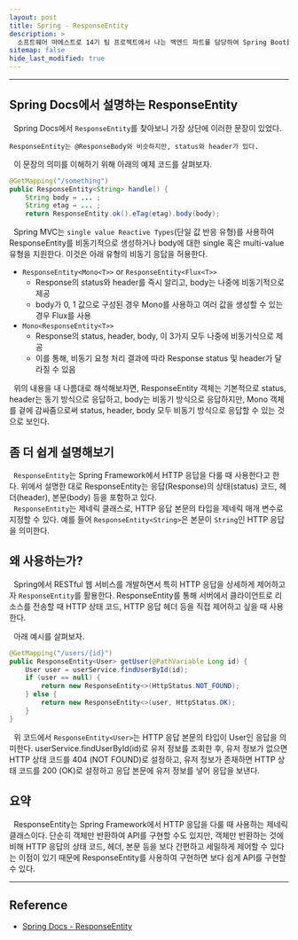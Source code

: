 ```yaml
---
layout: post
title: Spring - ResponseEntity
description: >
  소프트웨어 마에스트로 14기 팀 프로젝트에서 나는 백엔드 파트를 담당하여 Spring Boot를 통한 WAS 개발을 하게 되었다. WAS 서버를 개발하던 도중 여러 레퍼런스에서 API의 응답으로 ResponseEntity를 많이 사용하는 것을 보게 되었고, 이것이 무엇인가에 대해 궁금증이 생겨 게시글을 작성하게 되었다.
sitemap: false
hide_last_modified: true
---
```


---

## Spring Docs에서 설명하는 ResponseEntity

&nbsp; Spring Docs에서 `ResponseEntity`를 찾아보니 가장 상단에 이러한 문장이 있었다. <br>

`ResponseEntity는 @ResponseBody와 비슷하지만, status와 header가 있다.`

&nbsp; 이 문장의 의미를 이해하기 위해 아래의 예제 코드를 살펴보자.<br>

```java
@GetMapping("/something")
public ResponseEntity<String> handle() {
	String body = ... ;
	String etag = ... ;
	return ResponseEntity.ok().eTag(etag).body(body);
```

&nbsp; Spring MVC는 `single value Reactive Types`(단일 값 반응 유형)를 사용하여 ResponseEntity를 비동기적으로 생성하거나 body에 대한 single 혹은 multi-value 유형을 지원한다. 이것은 아래 유형의 비동기 응답을 허용한다.

- `ResponseEntity<Mono<T>>` or `ResponseEntity<Flux<T>>`
	- Response의 status와 header를 즉시 알리고, body는 나중에 비동기적으로 제공
	- body가 0, 1 값으로 구성된 경우 Mono를 사용하고 여러 값을 생성할 수 있는 경우 Flux를 사용
- `Mono<ResponseEntity<T>>`
	- Response의 status, header, body, 이 3가지 모두 나중에 비동기식으로 제공
	- 이를 통해, 비동기 요청 처리 결과에 따라 Response status 및 header가 달라질 수 있음

&nbsp; 위의 내용을 내 나름대로 해석해보자면, ResponseEntity 객체는 기본적으로 status, header는 동기 방식으로 응답하고, body는 비동기 방식으로 응답하지만, Mono 객체를 겉에 감싸줌으로써 status, header, body 모두 비동기 방식으로 응답할 수 있는 것으로 보인다.

## 좀 더 쉽게 설명해보기

&nbsp; `ResponseEntity`는 Spring Framework에서 HTTP 응답을 다룰 때 사용한다고 한다. 위에서 설명한 대로 ResponseEntity는 응답(Response)의 상태(status) 코드, 헤더(header), 본문(body) 등을 포함하고 있다.<br>
&nbsp; `ResponseEntity`는 제네릭 클래스로, HTTP 응답 본문의 타입을 제네릭 매개 변수로 지정할 수 있다. 예를 들어 `ResponseEntity<String>`은 본문이 `String`인 HTTP 응답을 의미한다.

## 왜 사용하는가?

&nbsp; Spring에서 RESTful 웹 서비스를 개발하면서 특히 HTTP 응답을 상세하게 제어하고자 `ResponseEntity`를 활용한다. ResponseEntity를 통해 서버에서 클라이언트로 리소스를 전송할 때 HTTP 상태 코드, HTTP 응답 헤더 등을 직접 제어하고 싶을 때 사용한다.<br>

&nbsp; 아래 예시를 살펴보자.

```java
@GetMapping("/users/{id}")
public ResponseEntity<User> getUser(@PathVariable Long id) {
    User user = userService.findUserById(id);
    if (user == null) {
        return new ResponseEntity<>(HttpStatus.NOT_FOUND);
    } else {
        return new ResponseEntity<>(user, HttpStatus.OK);
    }
}
```

&nbsp; 위 코드에서 `ResponseEntity<User>`는 HTTP 응답 본문의 타입이 User인 응답을 의미한다. userService.findUserById(id)로 유저 정보를 조회한 후, 유저 정보가 없으면 HTTP 상태 코드를 404 (NOT FOUND)로 설정하고, 유저 정보가 존재하면 HTTP 상태 코드를 200 (OK)로 설정하고 응답 본문에 유저 정보를 넣어 응답을 보낸다.<br>

## 요약

&nbsp; ResponseEntity는 Spring Framework에서 HTTP 응답을 다룰 때 사용하는 제네릭 클래스이다. 단순히 객체만 반환하여 API를 구현할 수도 있지만, 객체만 반환하는 것에 비해 HTTP 응답의 상태 코드, 헤더, 본문 등을 보다 간편하고 세밀하게 제어할 수 있다는 이점이 있기 때문에 ResponseEntity를 사용하여 구현하면 보다 쉽게 API를 구현할 수 있다.

---

## Reference

- [Spring Docs - ResponseEntity](https://docs.spring.io/spring-framework/reference/web/webmvc/mvc-controller/ann-methods/responseentity.html#page-title)